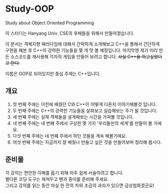 # Study-OOP
Study about Object Oriented Programming

이 스터디는 Hanyang Univ. CSE의 후배들을 위해서 만들어졌습니다.

이 문서는 객체지향 패러다임에 대해서 간략하게 소개해보고 C++을 통해서 간단하게 구현을 해본 후 C++의 강력한 기능들을 몇 개 맛 볼 예정입니다. 마지막엔 제가 미리 만든 소스코드를 재사용해 각자의 게임을 만들어 보려고 합니다. ~~사실 C++을 하고싶었다고 한다.~~

이름은 OOP로 되어있지만 중심 주제는 C++입니다.

## 개요
1. 첫 번째 주에는 이전에 배웠던 C와 C++이 어떻게 다른지 이야기해볼것 입니다.
2. 두 번째 주에는 C++의 강력한 기능들을 살펴보고 실습해보는 주가 될 것입니다.
3. 세 번째 주에는 실제 객체들을 설계해보는 시간을 가져볼 것입니다.
4. 네 번째 주에는 네 번째 주에서 구상한 몇 가지 '우리들만의 세계'를 만들어 볼 거에요.
5. 다섯 번째 주에는 네 번째 주에서 하던 것들을 계속 해볼거에요.
6. 여섯 번째 주에는 지금까지 잘 배웠나 만들고 싶은 것을 만들어보며 정리해 봅시다.

## 준비물
각 강의는 편안한 이해를 돕기 위해 아주 쉽게 서술하려고 합니다. <br>
별다른 코딩 도구는 제쳐두고 펜과 종이를 준비해 주세요. <br>
그리고 강의를 읽는 동안 마실 한 잔의 차와 조금의 과자가 있으면 금상첨화겠군요!

